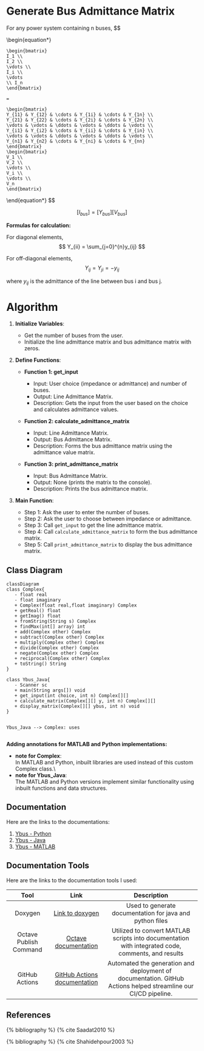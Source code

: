<script src="https://cdn.jsdelivr.net/npm/mathjax@3/es5/tex-mml-chtml.js"></script>
<script type="module">
	import mermaid from 'https://cdn.jsdelivr.net/npm/mermaid@10/dist/mermaid.esm.min.mjs';
	mermaid.initialize({
		startOnLoad: true,
		theme: 'light'
	});
</script>


# Generate Bus Admittance Matrix

For any power system containing n buses,
$$

\begin{equation*}

    \begin{bmatrix} 
    I_1 \\
    I_2 \\ 
    \vdots \\ 
    I_i \\ 
    \vdots 
    \\ I_n 
    \end{bmatrix}

    =

    \begin{bmatrix} 
    Y_{11} & Y_{12} & \cdots & Y_{1i} & \cdots & Y_{1n} \\
    Y_{21} & Y_{22} & \cdots & Y_{2i} & \cdots & Y_{2n} \\
    \vdots & \vdots & \ddots & \vdots & \ddots & \vdots \\ 
    Y_{i1} & Y_{i2} & \cdots & Y_{ii} & \cdots & Y_{in} \\ 
    \vdots & \vdots & \ddots & \vdots & \ddots & \vdots \\ 
    Y_{n1} & Y_{n2} & \cdots & Y_{ni} & \cdots & Y_{nn}
    \end{bmatrix}
    \begin{bmatrix} 
    V_1 \\ 
    V_2 \\ 
    \vdots \\ 
    V_i \\ 
    \vdots \\ 
    V_n 
    \end{bmatrix}

\end{equation*}
$$

$$
[I_{bus}] = [Y_{bus}][V_{bus}]
$$

**Formulas for calculation:**

For diagonal elements,
$$
Y_{ii} = \sum_{j=0}^{n}y_{ij}
$$

For off-diagonal elements,
$$
Y_{ij} = Y_{ji} = -y_{ij}
$$

where $y_{ij}$ is the admittance of the line between bus i and bus j.


# Algorithm

1. **Initialize Variables**:
   - Get the number of buses from the user.
   - Initialize the line admittance matrix and bus admittance matrix with zeros.

2. **Define Functions**:
   - **Function 1: get_input**
     - Input: User choice (impedance or admittance) and number of buses.
     - Output: Line Admittance Matrix.
     - Description: Gets the input from the user based on the choice and calculates admittance values.

   - **Function 2: calculate_admittance_matrix**
     - Input: Line Admittance Matrix.
     - Output: Bus Admittance Matrix.
     - Description: Forms the bus admittance matrix using the admittance value matrix.

   - **Function 3: print_admittance_matrix**
     - Input: Bus Admittance Matrix.
     - Output: None (prints the matrix to the console).
     - Description: Prints the bus admittance matrix.

3. **Main Function**:
   - Step 1: Ask the user to enter the number of buses.
   - Step 2: Ask the user to choose between impedance or admittance.
   - Step 3: Call `get_input` to get the line admittance matrix.
   - Step 4: Call `calculate_admittance_matrix` to form the bus admittance matrix.
   - Step 5: Call `print_admittance_matrix` to display the bus admittance matrix.

## Class Diagram

```mermaid
classDiagram
class Complex{
   - float real
   - float imaginary
   + Complex(float real,float imaginary) Complex
   + getReal() float
   + getImag() float
   + fromString(String s) Complex
   + findMax(int[] array) int
   + add(Complex other) Complex
   + subtract(Complex other) Complex
   + multiply(Complex other) Complex
   + divide(Complex other) Complex
   + negate(Complex other) Complex
   + reciprocal(Complex other) Complex
   + toString() String
}

class Ybus_Java{
   - Scanner sc
   + main(String args[]) void
   + get_input(int choice, int n) Complex[][]
   + calculate_matrix(Complex[][] y, int n) Complex[][]
   + display_matrix(Complex[][] ybus, int n) void
}


Ybus_Java --> Complex: uses


```
**Adding annotations for MATLAB and Python implementations:**
- **note for Complex**:\
In MATLAB and Python, inbuilt libraries are used instead of this custom Complex class.\
- **note for Ybus_Java**:\
The MATLAB and Python versions implement similar functionality using inbuilt functions and data structures.


## Documentation

Here are the links to the documentations:

1. [Ybus - Python](./docs/html/namespaceYbus__Python.html)
2. [Ybus - Java](./docs/html/classes.html)
3. [Ybus - MATLAB](./docs/html/Ybus__matlab_8m.html)

## Documentation Tools

Here are the links to the documentation tools I used:

| Tool             | Link                                                                 | Description                                                                 |
|:----------------:|:--------------------------------------------------------------------:|:---------------------------------------------------------------------------:|
| Doxygen          | [Link to doxygen](https://doxygen.nl/index.html)                     | Used to generate documentation for java and python files                    |
| Octave Publish Command | [Octave documentation](https://www.gnu.org/software/octave/doc/interpreter/Publishing-Markdown.html) | Utilized to convert MATLAB scripts into documentation with integrated code, comments, and results |
| GitHub Actions   | [GitHub Actions documentation](https://docs.github.com/en/actions)   | Automated the generation and deployment of documentation. GitHub Actions helped streamline our CI/CD pipeline. |


## References

{% bibliography %}
{% cite Saadat2010 %}


{% bibliography %}
{% cite Shahidehpour2003 %}
